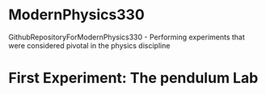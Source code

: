 # ModernPhysics330
GithubRepositoryForModernPhysics330 - Performing experiments that were considered pivotal in the physics discipline

# First Experiment: The pendulum Lab 
